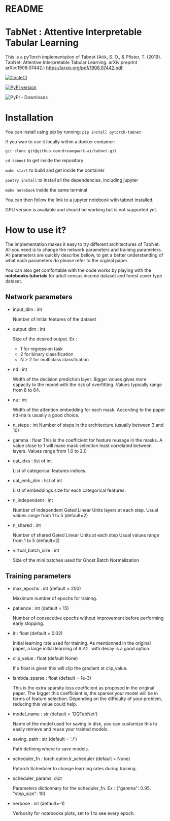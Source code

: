 # README

# TabNet : Attentive Interpretable Tabular Learning

This is a pyTorch implementation of Tabnet (Arik, S. O., & Pfister, T. (2019). TabNet: Attentive Interpretable Tabular Learning. arXiv preprint arXiv:1908.07442.) https://arxiv.org/pdf/1908.07442.pdf.

[![CircleCI](https://circleci.com/gh/dreamquark-ai/tabnet.svg?style=svg)](https://circleci.com/gh/dreamquark-ai/tabnet)

[![PyPI version](https://badge.fury.io/py/pytorch-tabnet.svg)](https://badge.fury.io/py/pytorch-tabnet)

![PyPI - Downloads](https://img.shields.io/pypi/dm/pytorch-tabnet)

# Installation

You can install using pip by running:
`pip install pytorch-tabnet`

If you wan to use it locally within a docker container:

`git clone git@github.com:dreamquark-ai/tabnet.git`

`cd tabnet` to get inside the repository

`make start` to build and get inside the container

`poetry install` to install all the dependencies, including jupyter

`make notebook` inside the same terminal

You can then follow the link to a jupyter notebook with tabnet installed.



GPU version is available and should be working but is not supported yet.

# How to use it?

The implementation makes it easy to try different architectures of TabNet.
All you need is to change the  network parameters and training parameters. All parameters are quickly describe bellow, to get a better understanding of what each parameters do please refer to the orginal paper.

You can also get comfortable with the code works by playing with the **notebooks tutorials** for adult census income dataset and forest cover type dataset.

## Network parameters

- input_dim : int

    Number of initial features of the dataset

- output_dim : int

    Size of the desired output. Ex :
    - 1 for regression task
    - 2 for binary classification
    -  N > 2 for multiclass classifcation

- nd : int

    Width of the decision prediction layer. Bigger values gives more capacity to the model with the risk of overfitting.
    Values typically range from 8 to 64.

- na : int

    Width of the attention embedding for each mask.
    According to the paper nd=na is usually a good choice.

- n_steps : int
    Number of steps in the architecture (usually between 3 and 10)

- gamma : float
    This is the coefficient for feature reusage in the masks.
    A value close to 1 will make mask selection least correlated between layers.
    Values range from 1.0 to 2.0
- cat_idxs : list of int

    List of categorical features indices.
- cat_emb_dim : list of int

    List of embeddings size for each categorical features.
- n_independent : int

    Number of independent Gated Linear Units layers at each step.
    Usual values range from 1 to 5 (default=2)
- n_shared : int

    Number of shared Gated Linear Units at each step
    Usual values range from 1 to 5 (default=2)
- virtual_batch_size : int

    Size of the mini batches used for Ghost Batch Normalization

## Training parameters

- max_epochs : int (default = 200)

    Maximum number of epochs for trainng.
- patience : int (default = 15)

    Number of consecutive epochs without improvement before performing early stopping.
- lr : float (default = 0.02)

    Initial learning rate used for training. As mentionned in the original paper, a large initial learning of ```0.02 ```  with decay is a good option.
- clip_value : float (default None)

    If a float is given this will clip the gradient at clip_value.
- lambda_sparse : float (default = 1e-3)

    This is the extra sparsity loss coefficient as proposed in the original paper. The bigger this coefficient is, the sparser your model will be in terms of feature selection. Depending on the difficulty of your problem, reducing this value could help.
- model_name : str (default = 'DQTabNet')

    Name of the model used for saving in disk, you can customize this to easily retrieve and reuse your trained models.
- saving_path : str (default = './')

    Path defining where to save models.
- scheduler_fn : torch.optim.lr_scheduler (default = None)

    Pytorch Scheduler to change learning rates during training.
- scheduler_params: dict

    Parameters dictionnary for the scheduler_fn. Ex : {"gamma": 0.95,                    "step_size": 10}
- verbose : int (default=-1)

    Verbosity for notebooks plots, set to 1 to see every epoch.
